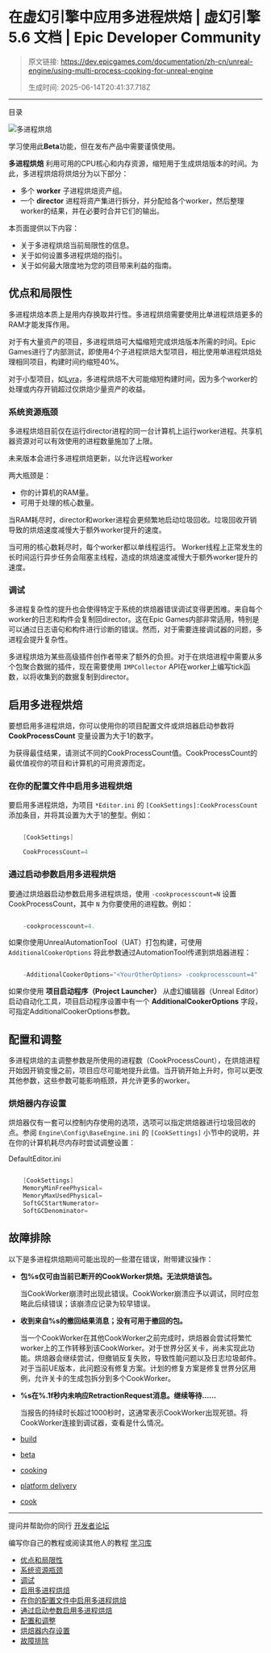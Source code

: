 # 在虚幻引擎中应用多进程烘焙 | 虚幻引擎 5.6 文档 | Epic Developer Community

> 原文链接: https://dev.epicgames.com/documentation/zh-cn/unreal-engine/using-multi-process-cooking-for-unreal-engine
> 
> 生成时间: 2025-06-14T20:41:37.718Z

---

目录

![多进程烘焙](https://dev.epicgames.com/community/api/documentation/image/5e57e17c-b34d-4dd0-b9ec-3a2f29564ec4?resizing_type=fill&width=1920&height=335)

学习使用此**Beta**功能，但在发布产品中需要谨慎使用。

**多进程烘焙** 利用可用的CPU核心和内存资源，缩短用于生成烘焙版本的时间。为此，多进程烘焙将烘焙分为以下部分：

-   多个 **worker** 子进程烘焙资产组。
-   一个 **director** 进程将资产集进行拆分，并分配给各个worker，然后整理worker的结果，并在必要时合并它们的输出。

本页面提供以下内容：

-   关于多进程烘焙当前局限性的信息。
-   关于如何设置多进程烘焙的指引。
-   关于如何最大限度地为您的项目带来利益的指南。

## 优点和局限性

多进程烘焙本质上是用内存换取并行性。多进程烘焙需要使用比单进程烘焙更多的RAM才能发挥作用。

对于有大量资产的项目，多进程烘焙可大幅缩短完成烘焙版本所需的时间。Epic Games进行了内部测试，即使用4个子进程烘焙大型项目，相比使用单进程烘焙处理相同项目，构建时间约缩短40%。

对于小型项目，如[Lyra](/documentation/zh-cn/unreal-engine/lyra-sample-game-in-unreal-engine)，多进程烘焙不大可能缩短构建时间，因为多个worker的处理或内存开销超过仅烘焙少量资产的收益。

### 系统资源瓶颈

多进程烘焙目前仅在运行director进程的同一台计算机上运行worker进程。共享机器资源对可以有效使用的进程数量施加了上限。

未来版本会进行多进程烘焙更新，以允许远程worker

两大瓶颈是：

-   你的计算机的RAM量。
-   可用于处理的核心数量。

当RAM耗尽时，director和worker进程会更频繁地启动垃圾回收。垃圾回收开销导致的烘焙速度减慢大于额外worker提升的速度。

当可用的核心数耗尽时，每个worker都以单线程运行。 Worker线程上正常发生的长时间运行异步任务会阻塞主线程，造成的烘焙速度减慢大于额外worker提升的速度。

### 调试

多进程复杂性的提升也会使得特定于系统的烘焙器错误调试变得更困难。来自每个worker的日志和构件会复制回director。这在Epic Games内部非常适用，特别是可以通过日志语句和构件进行诊断的错误。然而，对于需要连接调试器的问题，多进程会提升复杂性。

多进程烘焙为某些高级插件创作者带来了额外的负担。对于在烘焙进程中需要从多个包聚合数据的插件，现在需要使用 `IMPCollector` API在worker上编写tick函数，以将收集到的数据复制到director。

## 启用多进程烘焙

要想启用多进程烘焙，你可以使用你的项目配置文件或烘焙器启动参数将 **CookProcessCount** 变量设置为大于1的数字。

为获得最佳结果，请测试不同的CookProcessCount值。CookProcessCount的最优值视你的项目和计算机的可用资源而定。

### 在你的配置文件中启用多进程烘焙

要启用多进程烘焙，为项目 `*Editor.ini` 的 `[CookSettings]:CookProcessCount` 添加条目，并将其设置为大于1的整型。例如：

```cpp

	[CookSettings]

	CookProcessCount=4

```

### 通过启动参数启用多进程烘焙

要通过烘焙器启动参数启用多进程烘焙，使用 `-cookprocesscount=N` 设置CookProcessCount，其中 `N` 为你要使用的进程数。例如：

```cpp

	-cookprocesscount=4.

```

如果你使用UnrealAutomationTool（UAT）打包构建，可使用 `AdditionalCookerOptions` 将此参数通过AutomationTool传递到烘焙器进程：

```cpp

	-AdditionalCookerOptions="<YourOtherOptions> -cookprocesscount=4"

```

如果你使用 **项目启动程序（Project Launcher）** 从虚幻编辑器（Unreal Editor）启动自动化工具，项目启动程序设置中有一个 **AdditionalCookerOptions** 字段，可指定AdditionalCookerOptions参数。

## 配置和调整

多进程烘焙的主调整参数是所使用的进程数（CookProcessCount），在烘焙进程开始因开销变慢之前，项目应尽可能地提升此值。当开销开始上升时，你可以更改其他参数，这些参数可能影响瓶颈，并允许更多的worker。

### 烘焙器内存设置

烘焙器仅有一套可以控制内存使用的选项，选项可以指定烘焙器进行垃圾回收的点。参阅 `Engine\Config\BaseEngine.ini` 的 `[CookSettings]` 小节中的说明，并在你的计算机耗尽内存时尝试调整设置：

DefaultEditor.ini

```cpp

	[CookSettings]
	MemoryMinFreePhysical=
	MemoryMaxUsedPhysical=
	SoftGCStartNumerator=
	SoftGCDenominator=

```

## 故障排除

以下是多进程烘焙期间可能出现的一些潜在错误，附带建议操作：

-   **包%s仅可由当前已断开的CookWorker烘焙。无法烘焙该包。**
    
    当CookWorker崩溃时出现此错误。CookWorker崩溃应予以调试，同时应忽略此后续错误；该崩溃应记录为较早错误。
    
-   **收到来自%s的撤回结果消息；没有可用于撤回的包。**
    
    当一个CookWorker在其他CookWorker之前完成时，烘焙器会尝试将繁忙worker上的工作转移到该CookWorker。对于世界分区关卡，尚未实现此功能。烘焙器会继续尝试，但撤销反复失败，导致性能问题以及日志垃圾邮件。对于当前UE版本，此问题没有修复方案。计划的修复方案是修复世界分区用例，允许关卡的生成包拆分到多个CookWorker。
    
-   **%s在%.1f秒内未响应RetractionRequest消息。继续等待……**
    
    当报告的持续时长超过1000秒时，这通常表示CookWorker出现死锁。将CookWorker连接到调试器，查看是什么情况。
    

-   [build](https://dev.epicgames.com/community/search?query=build)
-   [beta](https://dev.epicgames.com/community/search?query=beta)
-   [cooking](https://dev.epicgames.com/community/search?query=cooking)
-   [platform delivery](https://dev.epicgames.com/community/search?query=platform%20delivery)
-   [cook](https://dev.epicgames.com/community/search?query=cook)

* * *

提问并帮助你的同行 [开发者论坛](https://forums.unrealengine.com/categories?tag=unreal-engine)

编写你自己的教程或阅读其他人的教程 [学习库](https://dev.epicgames.com/community/unreal-engine/learning)

-   [优点和局限性](/documentation/zh-cn/unreal-engine/using-multi-process-cooking-for-unreal-engine#%E4%BC%98%E7%82%B9%E5%92%8C%E5%B1%80%E9%99%90%E6%80%A7)
-   [系统资源瓶颈](/documentation/zh-cn/unreal-engine/using-multi-process-cooking-for-unreal-engine#%E7%B3%BB%E7%BB%9F%E8%B5%84%E6%BA%90%E7%93%B6%E9%A2%88)
-   [调试](/documentation/zh-cn/unreal-engine/using-multi-process-cooking-for-unreal-engine#%E8%B0%83%E8%AF%95)
-   [启用多进程烘焙](/documentation/zh-cn/unreal-engine/using-multi-process-cooking-for-unreal-engine#%E5%90%AF%E7%94%A8%E5%A4%9A%E8%BF%9B%E7%A8%8B%E7%83%98%E7%84%99)
-   [在你的配置文件中启用多进程烘焙](/documentation/zh-cn/unreal-engine/using-multi-process-cooking-for-unreal-engine#%E5%9C%A8%E4%BD%A0%E7%9A%84%E9%85%8D%E7%BD%AE%E6%96%87%E4%BB%B6%E4%B8%AD%E5%90%AF%E7%94%A8%E5%A4%9A%E8%BF%9B%E7%A8%8B%E7%83%98%E7%84%99)
-   [通过启动参数启用多进程烘焙](/documentation/zh-cn/unreal-engine/using-multi-process-cooking-for-unreal-engine#%E9%80%9A%E8%BF%87%E5%90%AF%E5%8A%A8%E5%8F%82%E6%95%B0%E5%90%AF%E7%94%A8%E5%A4%9A%E8%BF%9B%E7%A8%8B%E7%83%98%E7%84%99)
-   [配置和调整](/documentation/zh-cn/unreal-engine/using-multi-process-cooking-for-unreal-engine#%E9%85%8D%E7%BD%AE%E5%92%8C%E8%B0%83%E6%95%B4)
-   [烘焙器内存设置](/documentation/zh-cn/unreal-engine/using-multi-process-cooking-for-unreal-engine#%E7%83%98%E7%84%99%E5%99%A8%E5%86%85%E5%AD%98%E8%AE%BE%E7%BD%AE)
-   [故障排除](/documentation/zh-cn/unreal-engine/using-multi-process-cooking-for-unreal-engine#%E6%95%85%E9%9A%9C%E6%8E%92%E9%99%A4)